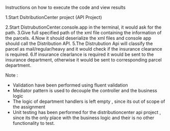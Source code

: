 ﻿Instructions on how to execute the code and view results

1.Start DsitributionCenter project (API Project)

2.Start DistrubutionCenter.console.app in the terminal, it would ask for the path.
3.Give full specified path of the xml file containing the information of the parcels.
4.Now it should deserialize the xml files and console app should call the Distribution API.
5.The Distrubution Api will classify the parcel as mail/regular/heavy and it would check if the insurance clearance is required.
6.If insurance clearlance is required it would be sent to the insurance department, otherwise it would be sent to corresponding parcel department.

Note :
 - Validation have been performed using fluent validation
 - Mediator pattern is used to decouple the controller and the business logic
 - The logic of department handlers is left empty , since its out of scope of the assignment
 - Unit testing has been performed for the distributioncenter api project , since its the only place with the business logic and their is no other functionality to test.
